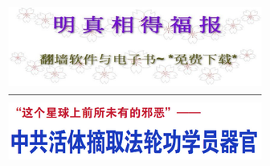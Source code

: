 <div align=center>
<img src="images/dfzh_0319.png">
</div>
 <hr>

<div align=center>
<img src="images/2018-05-16_173435.jpg">
</div>
